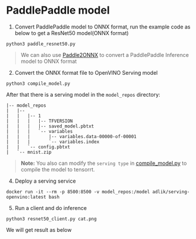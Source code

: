 # PaddlePaddle model

1. Convert PaddlePaddle model to ONNX format, run the example code as below to get a ResNet50 model(ONNX format)
```
python3 paddle_resnet50.py
```

> We can also use [Paddle2ONNX](https://github.com/PaddlePaddle/Paddle2ONNX) to convert a PaddlePaddle Inference model to ONNX format

2. Convert the ONNX format file to OpenVINO Serving model
```
python3 compile_model.py
```
After that there is a serving model in the `model_repos` directory:
```
|-- model_repos
|   |-- 
|   |   |-- 1
|   |   |   |-- TFVERSION
|   |   |   |-- saved_model.pbtxt
|   |   |   `-- variables
|   |   |       |-- variables.data-00000-of-00001
|   |   |       `-- variables.index
|   |   `-- config.pbtxt
|   `-- mnist.zip
```
> **Note:** You also can modify the `serving type` in [compile_model.py]() to compile the model to tensorrt.

4. Deploy a serving service

```
docker run -it --rm -p 8500:8500 -v model_repos:/model adlik/serving-openvino:latest bash
```

5. Run a client and do inference
```
python3 resnet50_client.py cat.png
```
We will get result as below
```
```
